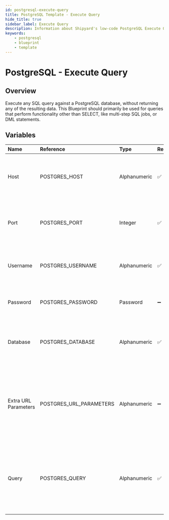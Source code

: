 ```yaml
---
id: postgresql-execute-query
title: PostgreSQL Template - Execute Query
hide_title: true
sidebar_label: Execute Query
description: Information about Shipyard's low-code PostgreSQL Execute Query blueprint. Execute any SQL query against a PostgreSQL database. Perfect for creating multi-step SQL jobs, executing DML statements, or running scheduled queries.
keywords:
    - postgresql
    - blueprint
    - template
---
```


# PostgreSQL - Execute Query

## Overview

Execute any SQL query against a PostgreSQL database, without returning any of the resulting data. This Blueprint should primarily be used for queries that perform functionality other than SELECT, like multi-step SQL jobs, or DML statements.



## Variables

| Name | Reference | Type | Required | Default | Options | Description |
|:---|:---|:---|:---|:---|:---|:---|
| Host | POSTGRES_HOST | Alphanumeric | :white_check_mark: | - | - | The domain or the IP address of the database you want to connect to. |
| Port | POSTGRES_PORT | Integer | :white_check_mark: | 5432 | - | Number for the database port to connect to. Defaults to 5432. |
| Username | POSTGRES_USERNAME | Alphanumeric | :white_check_mark: | - | - | Name of the user to connect to the database with. |
| Password | POSTGRES_PASSWORD | Password | :heavy_minus_sign: | - | - | Password associated to the provided username. |
| Database | POSTGRES_DATABASE | Alphanumeric | :white_check_mark: | - | - | Name of the database in the PostgreSQL to connect to. |
| Extra URL Parameters | POSTGRES_URL_PARAMETERS | Alphanumeric | :heavy_minus_sign: | - | - | Extra parameters that will be placed at the end of the connection string, after the &#34;?&#34;. Must be separated by &#34;&amp;&#34;. |
| Query | POSTGRES_QUERY | Alphanumeric | :white_check_mark: | - | - | Any SQL query that runs a job against the database (CREATE, DROP, INSERT, etc.). Formatting is ignored. |


